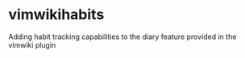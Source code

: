 # vimwikihabits
Adding habit tracking capabilities to the diary feature provided in the vimwiki plugin
